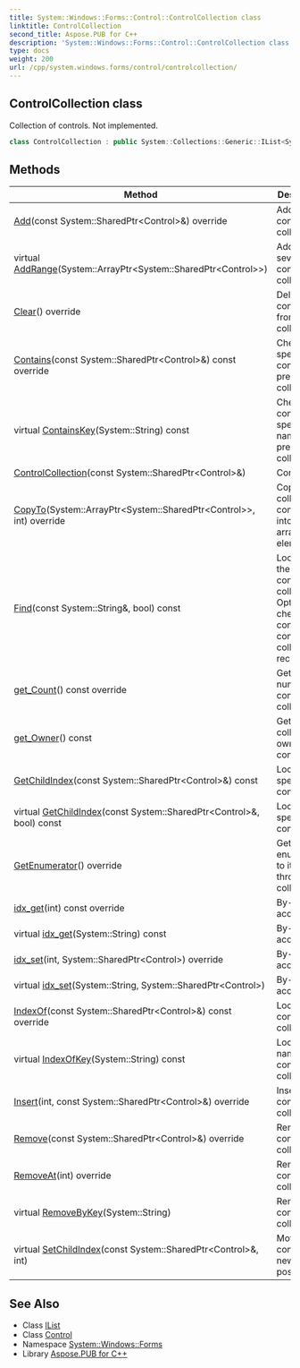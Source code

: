 ```yaml
---
title: System::Windows::Forms::Control::ControlCollection class
linktitle: ControlCollection
second_title: Aspose.PUB for C++
description: 'System::Windows::Forms::Control::ControlCollection class. Collection of controls. Not implemented in C++.'
type: docs
weight: 200
url: /cpp/system.windows.forms/control/controlcollection/
---
```

## ControlCollection class


Collection of controls. Not implemented.

```cpp
class ControlCollection : public System::Collections::Generic::IList<System::SharedPtr<Control>>
```

## Methods

| Method | Description |
| --- | --- |
| [Add](./add/)(const System::SharedPtr\<Control\>\&) override | Adds control into collection. |
| virtual [AddRange](./addrange/)(System::ArrayPtr\<System::SharedPtr\<Control\>\>) | Adds several controls into collection. |
| [Clear](./clear/)() override | Deletes all controls from collection. |
| [Contains](./contains/)(const System::SharedPtr\<Control\>\&) const override | Checks if specific control is present in collection. |
| virtual [ContainsKey](./containskey/)(System::String) const | Checks if control with specific name is present in collection. |
| [ControlCollection](./controlcollection/)(const System::SharedPtr\<Control\>\&) | Constructor. |
| [CopyTo](./copyto/)(System::ArrayPtr\<System::SharedPtr\<Control\>\>, int) override | Copies collection contents into existing array elements. |
| [Find](./find/)(const System::String\&, bool) const | Looks for the named control in collection. Optionally checks contained controls' collections recursively. |
| [get_Count](./get_count/)() const override | Gets number of controls in collection. |
| [get_Owner](./get_owner/)() const | Gets collection owner control. |
| [GetChildIndex](./getchildindex/)(const System::SharedPtr\<Control\>\&) const | Looks for specific control. |
| virtual [GetChildIndex](./getchildindex/)(const System::SharedPtr\<Control\>\&, bool) const | Looks for specific control. |
| [GetEnumerator](./getenumerator/)() override | Gets enumerator to iterate through collection. |
| [idx_get](./idx_get/)(int) const override | By-index accessor. |
| virtual [idx_get](./idx_get/)(System::String) const | By-name accessor. |
| [idx_set](./idx_set/)(int, System::SharedPtr\<Control\>) override | By-index accessor. |
| virtual [idx_set](./idx_set/)(System::String, System::SharedPtr\<Control\>) | By-name accessor. |
| [IndexOf](./indexof/)(const System::SharedPtr\<Control\>\&) const override | Looks for control in collection. |
| virtual [IndexOfKey](./indexofkey/)(System::String) const | Looks for named control in collection. |
| [Insert](./insert/)(int, const System::SharedPtr\<Control\>\&) override | Inserts control into collection. |
| [Remove](./remove/)(const System::SharedPtr\<Control\>\&) override | Removes control from collection. |
| [RemoveAt](./removeat/)(int) override | Removes control from collection. |
| virtual [RemoveByKey](./removebykey/)(System::String) | Removes control from collection. |
| virtual [SetChildIndex](./setchildindex/)(const System::SharedPtr\<Control\>\&, int) | Moves control to a new position. |
## See Also

* Class [IList](../../../system.collections.generic/ilist/)
* Class [Control](../)
* Namespace [System::Windows::Forms](../../)
* Library [Aspose.PUB for C++](../../../)
